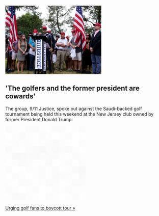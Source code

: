 
!['The golfers and the former president are cowards'](./20220730235850.png)
## 'The golfers and the former president are cowards'

The group, 9/11 Justice, spoke out against the Saudi-backed golf tournament being held this weekend at the New Jersey club owned by former President Donald Trump.

![pic](../square_bg.png)

[Urging golf fans to boycott tour »](https://www.yahoo.com/news/9-11-families-saudi-backed-144036955.html)
